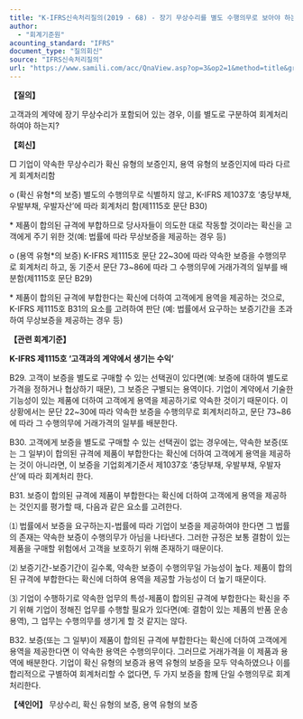 ```yaml
---
title: "K-IFRS신속처리질의(2019 - 68) - 장기 무상수리를 별도 수행의무로 보아야 하는지"
author:
  - "회계기준원"
acounting_standard: "IFRS"
document_type: "질의회신"
source: "IFRS신속처리질의"
url: "https://www.samili.com/acc/QnaView.asp?op=3&op2=1&method=title&group=2124-15;1&orgcode=3&searchword=&page=37&code=K%2DIFRS%EC%8B%A0%EC%86%8D%EC%B2%98%EB%A6%AC%EC%A7%88%EC%9D%98%2D68%3A201905"
---
```

**【질의】**

  

고객과의 계약에 장기 무상수리가 포함되어 있는 경우, 이를 별도로 구분하여 회계처리 하여야 하는지?

  
  

**【회신】**

  

□ 기업이 약속한 무상수리가 확신 유형의 보증인지, 용역 유형의 보증인지에 따라 다르게 회계처리함

  

o (확신 유형\*의 보증) 별도의 수행의무로 식별하지 않고, K-IFRS 제1037호 ‘충당부채, 우발부채, 우발자산’에 따라 회계처리 함(제1115호 문단 B30)

\* 제품이 합의된 규격에 부합하므로 당사자들이 의도한 대로 작동할 것이라는 확신을 고객에게 주기 위한 것(예: 법률에 따라 무상보증을 제공하는 경우 등)

  

o (용역 유형\*의 보증) K-IFRS 제1115호 문단 22~30에 따라 약속한 보증을 수행의무로 회계처리 하고, 동 기준서 문단 73~86에 따라 그 수행의무에 거래가격의 일부를 배분함(제1115호 문단 B29)

\* 제품이 합의된 규격에 부합한다는 확신에 더하여 고객에게 용역을 제공하는 것으로, K-IFRS 제1115호 B31의 요소를 고려하여 판단 (예: 법률에서 요구하는 보증기간을 초과하여 무상보증을 제공하는 경우 등)

  
  

**【관련 회계기준】**

  

**K-IFRS 제1115호 ‘고객과의 계약에서 생기는 수익’**

  

B29. 고객이 보증을 별도로 구매할 수 있는 선택권이 있다면(예: 보증에 대하여 별도로 가격을 정하거나 협상하기 때문), 그 보증은 구별되는 용역이다. 기업이 계약에서 기술한 기능성이 있는 제품에 더하여 고객에게 용역을 제공하기로 약속한 것이기 때문이다. 이 상황에서는 문단 22~30에 따라 약속한 보증을 수행의무로 회계처리하고, 문단 73~86에 따라 그 수행의무에 거래가격의 일부를 배분한다.

  

B30. 고객에게 보증을 별도로 구매할 수 있는 선택권이 없는 경우에는, 약속한 보증(또는 그 일부)이 합의된 규격에 제품이 부합한다는 확신에 더하여 고객에게 용역을 제공하는 것이 아니라면, 이 보증을 기업회계기준서 제1037호 ‘충당부채, 우발부채, 우발자산’에 따라 회계처리 한다.

  

B31. 보증이 합의된 규격에 제품이 부합한다는 확신에 더하여 고객에게 용역을 제공하는 것인지를 평가할 때, 다음과 같은 요소를 고려한다.

⑴ 법률에서 보증을 요구하는지-법률에 따라 기업이 보증을 제공하여야 한다면 그 법률의 존재는 약속한 보증이 수행의무가 아님을 나타낸다. 그러한 규정은 보통 결함이 있는 제품을 구매할 위험에서 고객을 보호하기 위해 존재하기 때문이다.

⑵ 보증기간-보증기간이 길수록, 약속한 보증이 수행의무일 가능성이 높다. 제품이 합의된 규격에 부합한다는 확신에 더하여 용역을 제공할 가능성이 더 높기 때문이다.

⑶ 기업이 수행하기로 약속한 업무의 특성-제품이 합의된 규격에 부합한다는 확신을 주기 위해 기업이 정해진 업무를 수행할 필요가 있다면(예: 결함이 있는 제품의 반품 운송용역), 그 업무는 수행의무를 생기게 할 것 같지는 않다.

  

B32. 보증(또는 그 일부)이 제품이 합의된 규격에 부합한다는 확신에 더하여 고객에게 용역을 제공한다면 이 약속한 용역은 수행의무이다. 그러므로 거래가격을 이 제품과 용역에 배분한다. 기업이 확신 유형의 보증과 용역 유형의 보증을 모두 약속하였으나 이를 합리적으로 구별하여 회계처리할 수 없다면, 두 가지 보증을 함께 단일 수행의무로 회계처리한다.

  
  

**【색인어】** 무상수리, 확신 유형의 보증, 용역 유형의 보증
